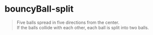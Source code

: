 # bouncyBall-split


>Five balls spread in five directions from the center.</br>
>If the balls collide with each other, each ball is split into two balls.
